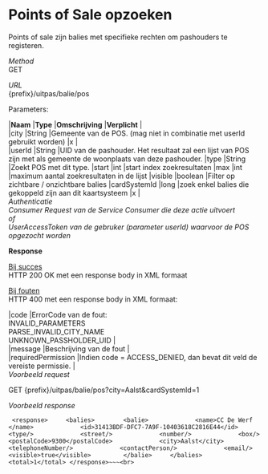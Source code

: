 ---
---

# Points of Sale opzoeken

Points of sale zijn balies met specifieke rechten om pashouders te registeren.

_Method_  
 GET

_URL_  
 {prefix}/uitpas/balie/pos

Parameters:

 |**Naam** |**Type** |**Omschrijving** |**Verplicht** |  
 |city |String |Gemeente van de POS. (mag niet in combinatie met userId gebruikt worden) |x |  
 |userId |String |UID van de pashouder. Het resultaat zal een lijst van POS zijn met als gemeente de woonplaats van deze pashouder. |type |String |Zoekt POS met dit type. |start |int |start index zoekresultaten |max |int |maximum aantal zoekresultaten in de lijst |visible |boolean |Filter op zichtbare / onzichtbare balies |cardSystemId |long |zoek enkel balies die gekoppeld zijn aan dit kaartsysteem |x |  
_Authenticatie_  
_Consumer Request van de Service Consumer die deze actie uitvoert_  
_of_  
_UserAccessToken van de gebruker (parameter userId) waarvoor de POS opgezocht worden_

**Response**

<u>Bij succes</u>  
 HTTP 200 OK met een response body in XML formaat

<u>Bij fouten</u>  
 HTTP 400 met een response body in XML formaat:

 |code |ErrorCode van de fout:  
 INVALID\_PARAMETERS  
 PARSE\_INVALID\_CITY\_NAME  
 UNKNOWN\_PASSHOLDER\_UID |  
 |message |Beschrijving van de fout |  
 |requiredPermission |Indien code = ACCESS\_DENIED, dan bevat dit veld de vereiste permissie. |  
_Voorbeeld request_

GET {prefix}/uitpas/balie/pos?city=Aalst&cardSystemId=1

_Voorbeeld response_

~~~
 <response> 	<balies> 		<balie>             <name>CC De Werf </name>             <id>31413BDF-DFC7-7A9F-10403618C2816E44</id>             <type/>             <street/>             <number/>             <box/>             <postalCode>9300</postalCode>             <city>Aalst</city>             <telephoneNumber/>             <contactPerson/>             <email/>             <visible>true</visible>         </balie> 	</balies> <total>1</total> </response>~~~<br>